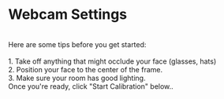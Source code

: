 <h1> Webcam Settings </h1>
<br/>
Here are some tips before you get started:
<br/><br/>
1. Take off anything that might occlude your face (glasses, hats)
<br/>
2. Position your face to the center of the frame. 
<br/>
3. Make sure your room has good lighting.
<br/>
Once you're ready, click "Start Calibration" below..
